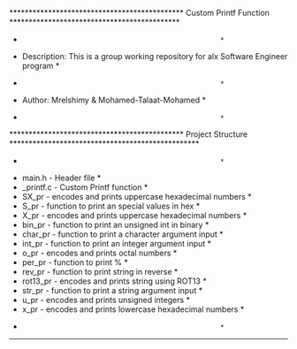 ********************************************* Custom Printf Function ********************************************
*														*
* Description: This is a group working repository for alx Software Engineer program				*
* 														*
* Author: Mrelshimy & Mohamed-Talaat-Mohamed									*
*														*
********************************************* Project Structure *************************************************
*														*
* main.h -  Header file												*
* _printf.c - Custom Printf function										*
* SX_pr - encodes and prints uppercase hexadecimal numbers							*
* S_pr - function to print an special values in hex								*
* X_pr - encodes and prints uppercase hexadecimal numbers							*
* bin_pr - function to print an unsigned int in binary								*
* char_pr - function to print a character argument input							*
* int_pr - function to print an integer argument input								*
* o_pr - encodes and prints octal numbers									*
* per_pr - function to print %											*
* rev_pr - function to print string in reverse									*
* rot13_pr - encodes and prints string using ROT13								*
* str_pr - function to print a string argument input								*
* u_pr - encodes and prints unsigned integers									*
* x_pr - encodes and prints lowercase hexadecimal numbers							*
*														*
*****************************************************************************************************************
